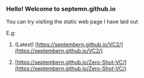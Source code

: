 ### Hello!  Welcome to septemn.github.io

You can try visiting the static web page I have laid out

E.g:

1. (Latest) [https://septembern.github.io/VC2/](https://septembern.github.io/VC2/) 


2. [https://septembern.github.io/Zero-Shot-VC/](https://septembern.github.io/Zero-Shot-VC/)

